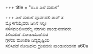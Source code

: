 +++
title = "೦೬೦ ಎಲೆ ಮರುಳೆ"

+++
ಎಲೆ ಮರುಳೆ ಪೂರ್ವದಲಿ ತಾವ್ ತ  
ಮ್ಮೊಳಗೆಯೈವರು ಜನಿಸೆ ನಿನ್ನೀ  
ನಳಿನಮುಖಿಗಿವರೆಲ್ಲ ವರಗಳು ಪಾಂಡುನಂದನರು   
ತಿಳಿಯದಿರೆ ನೋಡಾದೊಡೆನುತ  
ಗ್ಗಳೆಯ ಮುನಿಪತಿ ದಿವ್ಯದೃಷ್ಟಿಯ     
ಸಲಿಸಿದಡೆ ನೋಡಿದನು ದ್ರುಪದನು ಪಾಂಡುನಂದನರ      ॥60॥